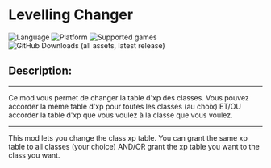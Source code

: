 # Levelling Changer

![Language](https://img.shields.io/static/v1?label=language&message=english%20%7C%20french%20%7C%20&color=informational)
![Platform](https://img.shields.io/static/v1?label=platform&message=windows%20%7C%20macOS%20%7C%20Linux%20%7C%20&color=informational)
![Supported games](https://img.shields.io/static/v1?label=supported%20games&message=BG2%20%7C%20BGT%20%7C%20BGEE%20%7C%20BG2EE%20%7C%20EET%20%7C%20IWDEE%20%7C&color=dodgerblue)
![GitHub Downloads (all assets, latest release)](https://img.shields.io/github/downloads/Deratiseur/Levelling/total)

## Description:
-------------

Ce mod vous permet de changer la table d'xp des classes. Vous pouvez accorder la même table d'xp pour toutes les classes (au choix) ET/OU accorder la table d'xp que vous voulez à la classe que vous voulez.

------------

This mod lets you change the class xp table. You can grant the same xp table to all classes (your choice) AND/OR grant the xp table you want to the class you want.
